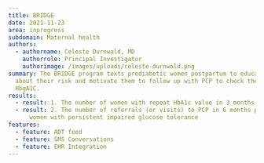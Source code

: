 ```yaml
---
title: BRIDGE
date: 2021-11-23
area: inprogress
subdomain: Maternal health
authors:
  - authorname: Celeste Durnwald, MD
    authorrole: Principal Investigator
    authorimage: /images/uploads/celeste-durnwald.png
summary: The BRIDGE program texts prediabetic women postpartum to educate them
  about their risk and motivate them to follow up with PCP to check their
  HbgA1C.
results:
  - result: 1. The number of women with repeat HbA1c value in 3 months postpartum
  - result: 2. The number of referrals (or visits) to PCP in 6 months postpartum for
      women with persistent impaired glucose tolerance
features:
  - feature: ADT feed
  - feature: SMS Conversations
  - feature: EHR Integration
---
```

